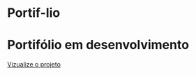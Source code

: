 # Portif-lio
<h1>Portifólio em desenvolvimento</h1>
<a href="https://mariaccarolina.github.io/Portif-lio/">Vizualize o projeto</a>
